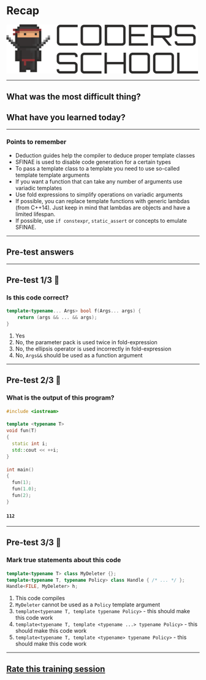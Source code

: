 <!-- .slide: data-background="#111111" -->

# Recap

<a href="https://coders.school">
    <img width="500" src="../img/coders_school_logo.png" alt="Coders School" class="plain">
</a>

___

## What was the most difficult thing?

## What have you learned today?


___

### Points to remember

* <!-- .element: class="fragment fade-in" --> Deduction guides help the compiler to deduce proper template classes
* <!-- .element: class="fragment fade-in" --> SFINAE is used to disable code generation for a certain types
* <!-- .element: class="fragment fade-in" --> To pass a template class to a template you need to use so-called template template arguments
* <!-- .element: class="fragment fade-in" --> If you want a function that can take any number of arguments use variadic templates
* <!-- .element: class="fragment fade-in" --> Use fold expressions to simplify operations on variadic arguments
* <!-- .element: class="fragment fade-in" --> If possible, you can replace template functions with generic lambdas (from C++14). Just keep in mind that lambdas are objects and have a limited lifespan.
* <!-- .element: class="fragment fade-in" --> If possible, use <code>if constexpr</code>, <code>static_assert</code> or concepts to emulate SFINAE.

___

## Pre-test answers

___

## Pre-test 1/3 🤯

### Is this code correct?

```cpp
template<typename... Args> bool f(Args... args) {
    return (args && ... && args);
}
```

1. <!-- .element: class="fragment highlight-red" --> Yes
2. <!-- .element: class="fragment highlight-green" --> No, the parameter pack is used twice in fold-expression
3. <!-- .element: class="fragment highlight-red" --> No, the ellipsis operator is used incorrectly in fold-expression
4. <!-- .element: class="fragment highlight-red" --> No, <code>Args&&</code> should be used as a function argument

___
<!-- .slide: style="font-size: 0.9em" -->

## Pre-test 2/3 🤯

### What is the output of this program?

```cpp
#include <iostream>

template <typename T>
void fun(T)
{
  static int i;
  std::cout << ++i;
}

int main()
{
  fun(1);
  fun(1.0);
  fun(2);
}
```

#### <code class="fragment fade-in">112</code>

___
<!-- .slide: style="font-size: 0.8em" -->

## Pre-test 3/3 🤯

### Mark true statements about this code

```cpp
template<typename T> class MyDeleter {};
template<typename T, typename Policy> class Handle { /* ... */ };
Handle<FILE, MyDeleter> h;
```

1. <!-- .element: class="fragment highlight-red" --> This code compiles
2. <!-- .element: class="fragment highlight-green" --> <code>MyDeleter</code> cannot be used as a <code>Policy</code> template argument
3. <!-- .element: class="fragment highlight-red" --> <code>template&lt;typename T, template typename Policy&gt;</code> - this should make this code work
4. <!-- .element: class="fragment highlight-green" --> <code>template&lt;typename T, template &lt;typename ...&gt; typename Policy&gt;</code> - this should make this code work
5. <!-- .element: class="fragment highlight-green" --> <code>template&lt;typename T, template &lt;typename&gt; typename Policy&gt;</code> - this should make this code work

___

## [Rate this training session](https://forms.gle/ADXRttpAaZgW8KwM6)
